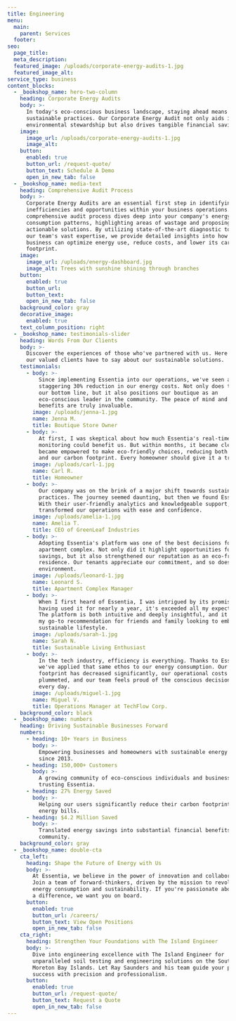 ```yaml
---
title: Engineering
menu:
  main:
    parent: Services
  footer:
seo:
  page_title:
  meta_description:
  featured_image: /uploads/corporate-energy-audits-1.jpg
  featured_image_alt:
service_type: business
content_blocks:
  - _bookshop_name: hero-two-column
    heading: Corporate Energy Audits
    body: >-
      In today's eco-conscious business landscape, staying ahead means embracing
      sustainable practices. Our Corporate Energy Audit not only aids in
      environmental stewardship but also drives tangible financial savings.
    image:
      image_url: /uploads/corporate-energy-audits-1.jpg
      image_alt:
    button:
      enabled: true
      button_url: /request-quote/
      button_text: Schedule A Demo
      open_in_new_tab: false
  - _bookshop_name: media-text
    heading: Comprehensive Audit Process
    body: >-
      Corporate Energy Audits are an essential first step in identifying
      inefficiencies and opportunities within your business operations. Our
      comprehensive audit process dives deep into your company's energy
      consumption patterns, highlighting areas of wastage and proposing
      actionable solutions. By utilizing state-of-the-art diagnostic tools and
      our team's vast expertise, we provide detailed insights into how your
      business can optimize energy use, reduce costs, and lower its carbon
      footprint.
    image:
      image_url: /uploads/energy-dashboard.jpg
      image_alt: Trees with sunshine shining through branches
    button:
      enabled: true
      button_url:
      button_text:
      open_in_new_tab: false
    background_color: gray
    decorative_image:
      enabled: true
    text_column_position: right
  - _bookshop_name: testimonials-slider
    heading: Words From Our Clients
    body: >-
      Discover the experiences of those who've partnered with us. Here's what
      our valued clients have to say about our sustainable solutions.
    testimonials:
      - body: >-
          Since implementing Essentia into our operations, we've seen a
          staggering 30% reduction in our energy costs. Not only does this boost
          our bottom line, but it also positions our boutique as an
          eco-conscious leader in the community. The peace of mind and economic
          benefits are truly invaluable.
        image: /uploads/jenna-1.jpg
        name: Jenna M.
        title: Boutique Store Owner
      - body: >-
          At first, I was skeptical about how much Essentia's real-time
          monitoring could benefit us. But within months, it became clear. We
          became empowered to make eco-friendly choices, reducing both our bills
          and our carbon footprint. Every homeowner should give it a try!
        image: /uploads/carl-1.jpg
        name: Carl R.
        title: Homeowner
      - body: >-
          Our company was on the brink of a major shift towards sustainable
          practices. The journey seemed daunting, but then we found Essentia.
          With their user-friendly analytics and knowledgeable support, we
          transformed our operations with ease and confidence.
        image: /uploads/amelia-1.jpg
        name: Amelia T.
        title: CEO of GreenLeaf Industries
      - body: >-
          Adopting Essentia's platform was one of the best decisions for our
          apartment complex. Not only did it highlight opportunities for energy
          savings, but it also strengthened our reputation as an eco-friendly
          residence. Our tenants appreciate our commitment, and so does the
          environment.
        image: /uploads/leonard-1.jpg
        name: Leonard S.
        title: Apartment Complex Manager
      - body: >-
          When I first heard of Essentia, I was intrigued by its promise. Now,
          having used it for nearly a year, it's exceeded all my expectations.
          The platform is both intuitive and deeply insightful, and it's become
          my go-to recommendation for friends and family looking to embrace a
          sustainable lifestyle.
        image: /uploads/sarah-1.jpg
        name: Sarah N.
        title: Sustainable Living Enthusiast
      - body: >-
          In the tech industry, efficiency is everything. Thanks to Essentia,
          we've applied that same ethos to our energy consumption. Our carbon
          footprint has decreased significantly, our operational costs have
          plummeted, and our team feels proud of the conscious decisions we make
          every day.
        image: /uploads/miguel-1.jpg
        name: Miguel V.
        title: Operations Manager at TechFlow Corp.
    background_color: black
  - _bookshop_name: numbers
    heading: Driving Sustainable Businesses Forward
    numbers:
      - heading: 10+ Years in Business
        body: >-
          Empowering businesses and homeowners with sustainable energy solutions
          since 2013.
      - heading: 150,000+ Customers
        body: >-
          A growing community of eco-conscious individuals and businesses
          trusting Essentia.
      - heading: 27% Energy Saved
        body: >-
          Helping our users significantly reduce their carbon footprint and
          energy bills.
      - heading: $4.2 Million Saved
        body: >-
          Translated energy savings into substantial financial benefits for our
          community.
    background_color: gray
  - _bookshop_name: double-cta
    cta_left:
      heading: Shape the Future of Energy with Us
      body: >-
        At Essentia, we believe in the power of innovation and collaboration.
        Join a team of forward-thinkers, driven by the mission to revolutionize
        energy consumption and sustainability. If you're passionate about making
        a difference, we want you on board.
      button:
        enabled: true
        button_url: /careers/
        button_text: View Open Positions
        open_in_new_tab: false
    cta_right:
      heading: Strengthen Your Foundations with The Island Engineer
      body: >-
        Dive into engineering excellence with The Island Engineer for
        unparalleled soil testing and engineering solutions on the Southern
        Moreton Bay Islands. Let Ray Saunders and his team guide your project to
        success with precision and professionalism.
      button:
        enabled: true
        button_url: /request-quote/
        button_text: Request a Quote
        open_in_new_tab: false
---
```

